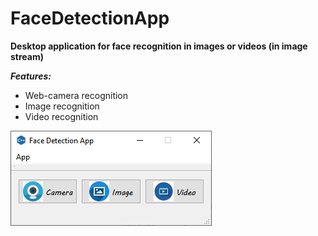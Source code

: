 # FaceDetectionApp 
**Desktop application for face recognition in images or videos (in image stream)**  
  
***Features:***
* Web-camera recognition
* Image recognition  
* Video recognition  
  
![application ui](https://github.com/kostsm/FaceDetectionApp/blob/main/example.png)
